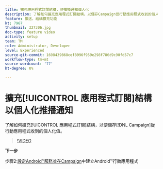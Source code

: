 ```yaml
---
title: 擴充應用程式訂閱結構，使推播通知個人化
description: 了解如何擴充應用程式訂閱結構，以儲存Campaign從行動應用程式收到的個人化值。
feature: 推送，結構擴充功能
kt: 7967
thumbnail: 327306.jpg
doc-type: feature video
activity: setup
team: TM
role: Administrator, Developer
level: Experienced
source-git-commit: 1608439868cef8996f959e298f786d9c90fd57c7
workflow-type: tm+mt
source-wordcount: '77'
ht-degree: 0%

---
```



# 擴充[!UICONTROL 應用程式訂閱]結構以個人化推播通知

了解如何擴充[!UICONTROL 應用程式訂閱]結構，以便儲存[!DNL Campaign]從行動應用程式收到的個人化值。

>[!VIDEO](https://video.tv.adobe.com/v/327306?quality=12)

**下一步**

步驟2:[設定Android™服務並在Campaign](/help/tutorial-get-started-with-push-notifications-for-android/configure-an-android-service-in-campaign.md)中建立Android™行動應用程式
